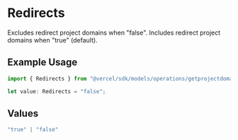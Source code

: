 # Redirects

Excludes redirect project domains when \"false\". Includes redirect project domains when \"true\" (default).

## Example Usage

```typescript
import { Redirects } from "@vercel/sdk/models/operations/getprojectdomains.js";

let value: Redirects = "false";
```

## Values

```typescript
"true" | "false"
```